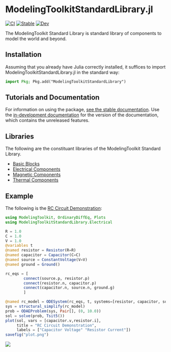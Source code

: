 # ModelingToolkitStandardLibrary.jl

[![CI](https://github.com/SciML/ModelingToolkitStandardLibrary.jl/actions/workflows/CI.yml/badge.svg)](https://github.com/SciML/ModelingToolkitStandardLibrary.jl/actions/workflows/CI.yml)
[![Stable](https://img.shields.io/badge/docs-stable-blue.svg)](http://mtkstdlib.sciml.ai/stable/)
[![Dev](https://img.shields.io/badge/docs-dev-blue.svg)](http://mtkstdlib.sciml.ai/dev/)

The ModelingToolkit Standard Library is standard library of components to model the world and beyond.

## Installation

Assuming that you already have Julia correctly installed, it suffices to import
ModelingToolkitStandardLibrary.jl in the standard way:

```julia
import Pkg; Pkg.add("ModelingToolkitStandardLibrary")
```

## Tutorials and Documentation

For information on using the package,
[see the stable documentation](https://mtkstdlib.sciml.ai/stable/). Use the
[in-development documentation](https://mtkstdlib.sciml.ai/dev/) for the version of
the documentation, which contains the unreleased features.

## Libraries

The following are the constituant libraries of the ModelingToolkit Standard Library.

- [Basic Blocks](http://mtkstdlib.sciml.ai/dev/API/blocks/)
- [Electrical Components](http://mtkstdlib.sciml.ai/dev/API/electrical/)
- [Magnetic Components](http://mtkstdlib.sciml.ai/dev/API/magnetic/)
- [Thermal Components](http://mtkstdlib.sciml.ai/dev/API/thermal/)

## Example

The following is the [RC Circuit Demonstration](http://mtkstdlib.sciml.ai/dev/tutorials/rc_circuit/):

```julia
using ModelingToolkit, OrdinaryDiffEq, Plots
using ModelingToolkitStandardLibrary.Electrical

R = 1.0
C = 1.0
V = 1.0
@variables t
@named resistor = Resistor(R=R)
@named capacitor = Capacitor(C=C)
@named source = ConstantVoltage(V=V)
@named ground = Ground()

rc_eqs = [
        connect(source.p, resistor.p)
        connect(resistor.n, capacitor.p)
        connect(capacitor.n, source.n, ground.g)
        ]

@named rc_model = ODESystem(rc_eqs, t, systems=[resistor, capacitor, source, ground])
sys = structural_simplify(rc_model)
prob = ODAEProblem(sys, Pair[], (0, 10.0))
sol = solve(prob, Tsit5())
plot(sol, vars = [capacitor.v,resistor.i],
     title = "RC Circuit Demonstration",
     labels = ["Capacitor Voltage" "Resistor Current"])
savefig("plot.png")
```

![](https://user-images.githubusercontent.com/1814174/164912983-c3f73628-0e19-4e42-b085-4f62ba6f23d1.png)